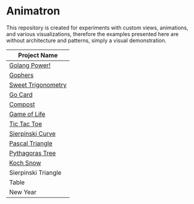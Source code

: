 # Animatron

This repository is created for experiments with custom views, animations, and various
visualizations, therefore the examples presented here are without architecture and patterns, simply
a visual demonstration.


<div align="center">

| Project Name                                 |
|----------------------------------------------|
| [Golang Power!](/info/golangPower.md)        |
| [Gophers](/info/gophers.md)                  |
| [Sweet Trigonometry](/info/trigan.md)        |
| [Go Card](/info/goCard.md)                   |
| [Compost](/info/compost.md)                  |
| [Game of Life](/info/life.md)                |
| [Tic Tac Toe](/info/tictactoe.md)            |
| [Sierpinski Curve](/info/sierpinskiCurve.md) |ср
| [Pascal Triangle](/info/pascalTriangle.md)   |
| [Pythagoras Tree](/info/pythagorasTree.md)   |
| [Koch Snow](/info/kochSnow.md)               |
| Sierpinski Triangle                          |
| Table                                        |
| New Year                                     |

</div>